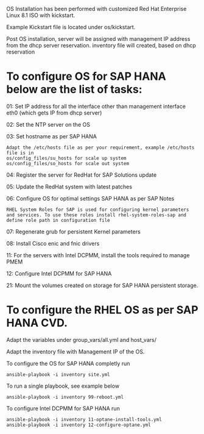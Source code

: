 OS Installation has been performed with customized Red Hat Enterprise Linux 8.1 ISO with kickstart. 

Example Kickstart file is located under os/kickstart.

Post OS installation, server will be assigned with management IP address from the dhcp server reservation. 
inventory file will created, based on dhcp reservation

# To configure OS for SAP HANA below are the list of tasks: 

01:	Set IP address for all the interface other than management interface eth0 (which gets IP from dhcp server)

02:	Set the NTP server on the OS

03:	Set hostname as per SAP HANA
    
    Adapt the /etc/hosts file as per your requirement, example /etc/hosts file is in 
    os/config_files/su_hosts for scale up system  
    os/config_files/so_hosts for scale out system

04:	Register the server for RedHat for SAP Solutions update

05:	Update the RedHat system with latest patches

06:	Configure OS for optimal settings SAP HANA as per SAP Notes
    
    RHEL System Roles for SAP is used for configuring kernel parameters and services. To use these roles install rhel-system-roles-sap and define role path in configuration file   
    
07:	Regenerate grub for persistent Kernel parameters

08:	Install Cisco enic and fnic drivers

11: For the servers with Intel DCPMM, install the tools required to manage PMEM

12: Configure Intel DCPMM for SAP HANA

21: Mount the volumes created on storage for SAP HANA persistent storage.


# To configure the RHEL OS as per SAP HANA CVD.

Adapt the variables under group_vars/all.yml and host_vars/

Adapt the inventory file with Management IP of the OS. 

To configure the OS for SAP HANA completly run

    ansible-playbook -i inventory site.yml 

To run a single playbook, see example below

    ansible-playbook -i inventory 99-reboot.yml
    
To configure Intel DCPMM for SAP HANA run 

    ansible-playbook -i inventory 11-optane-install-tools.yml
    ansible-playbook -i inventory 12-configure-optane.yml


